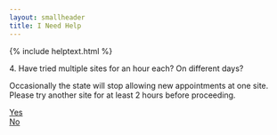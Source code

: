 ```yaml
---
layout: smallheader
title: I Need Help
---
```


{% include helptext.html %}

<p class="h3 mb-4">4. Have tried multiple sites for an hour each? On different days?</p>
<p>Occasionally the state will stop allowing new appointments at one site. Please try another site for at least 2 hours before proceeding.</p>

<div class="row w-100 mb-5">
  <div class="col mx-auto"><a class="btn btn-success btn-lg btn-block py-md-3" href="/help-5">Yes</a></div>
  <div class="col mx-auto"><a class="btn btn-info btn-lg btn-block py-md-3" href="javascript:alert('Occasionally the state will stop allowing new appointments at one site. Please try another site for at least 2 hours before proceeding.')">No</a></div>
</div>
